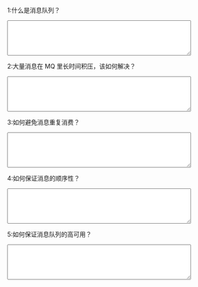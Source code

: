 1:什么是消息队列？<p/>
<textarea rows="5" cols="50" ></textarea>

2:大量消息在 MQ 里长时间积压，该如何解决？<p/>
<textarea rows="5" cols="50" ></textarea>

3:如何避免消息重复消费？<p/>
<textarea rows="5" cols="50" ></textarea>

4:如何保证消息的顺序性？<p/>
<textarea rows="5" cols="50"></textarea>

5:如何保证消息队列的高可用？<p/>
<textarea rows="5" cols="50" id="mq5" 
onblur="alert(document.getElementById('mq5').value=='aa')"></textarea><p/>